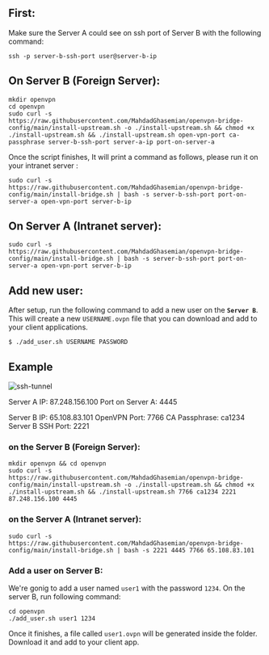 ## First:
Make sure the Server A could see on ssh port of Server B with the following command:
```shell
ssh -p server-b-ssh-port user@server-b-ip
```

## On Server B (Foreign Server):

```shell
mkdir openvpn
cd openvpn
sudo curl -s https://raw.githubusercontent.com/MahdadGhasemian/openvpn-bridge-config/main/install-upstream.sh -o ./install-upstream.sh && chmod +x ./install-upstream.sh && ./install-upstream.sh open-vpn-port ca-passphrase server-b-ssh-port server-a-ip port-on-server-a
```

Once the script finishes, It will print a command as follows, please run it on your intranet server :
```shell
sudo curl -s https://raw.githubusercontent.com/MahdadGhasemian/openvpn-bridge-config/main/install-bridge.sh | bash -s server-b-ssh-port port-on-server-a open-vpn-port server-b-ip
```

## On Server A (Intranet server):
```shell
sudo curl -s https://raw.githubusercontent.com/MahdadGhasemian/openvpn-bridge-config/main/install-bridge.sh | bash -s server-b-ssh-port port-on-server-a open-vpn-port server-b-ip
```

## Add new user:
After setup, run the following command to add a new user on the **`Server B`**.
This will create a new `USERNAME.ovpn` file that you can download and add to your client applications.
```shell
$ ./add_user.sh USERNAME PASSWORD
```



## Example

![ssh-tunnel](https://github.com/MahdadGhasemian/openvpn-bridge-config/assets/48379992/347f068e-e0e4-4fdc-8586-26acefa3d528)

Server A IP: 87.248.156.100
Port on Server A: 4445

Server B IP: 65.108.83.101
OpenVPN Port: 7766
CA Passphrase: ca1234
Server B SSH Port: 2221

### on the Server B (Foreign Server):
```shell
mkdir openvpn && cd openvpn
sudo curl -s https://raw.githubusercontent.com/MahdadGhasemian/openvpn-bridge-config/main/install-upstream.sh -o ./install-upstream.sh && chmod +x ./install-upstream.sh && ./install-upstream.sh 7766 ca1234 2221 87.248.156.100 4445
```

### on the Server A (Intranet server):
```shell
sudo curl -s https://raw.githubusercontent.com/MahdadGhasemian/openvpn-bridge-config/main/install-bridge.sh | bash -s 2221 4445 7766 65.108.83.101
```

### Add a user on Server B:
We're gonig to add a user named `user1` with the password `1234`.
On the server B, run following command:
```shell
cd openvpn
./add_user.sh user1 1234
```

Once it finishes, a file called `user1.ovpn` will be generated inside the folder. Download it and add to your client app.



